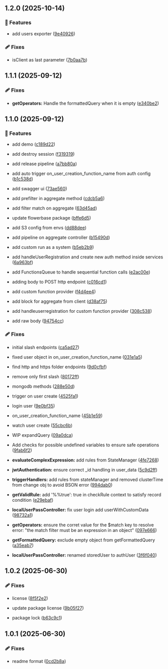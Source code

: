 ## 1.2.0 (2025-10-14)


### 🚀 Features

- add users exporter ([9e40926](https://github.com/flowerforce/flowerbase/commit/9e40926))


### 🩹 Fixes

- isClient as last parameter ([7b0aa7b](https://github.com/flowerforce/flowerbase/commit/7b0aa7b))

## 1.1.1 (2025-09-12)


### 🩹 Fixes

- **getOperators:** Handle the formattedQuery when it is empty ([e340be2](https://github.com/flowerforce/flowerbase/commit/e340be2))

## 1.1.0 (2025-09-12)


### 🚀 Features

- add demo ([c189d22](https://github.com/flowerforce/flowerbase/commit/c189d22))

- add destroy session ([f319319](https://github.com/flowerforce/flowerbase/commit/f319319))

- add release pipeline ([a7bb80a](https://github.com/flowerforce/flowerbase/commit/a7bb80a))

- add auto trigger on_user_creation_function_name from auth config ([b1c538d](https://github.com/flowerforce/flowerbase/commit/b1c538d))

- add swagger ui ([73ae560](https://github.com/flowerforce/flowerbase/commit/73ae560))

- add prefilter in aggregate method ([cdcb5a6](https://github.com/flowerforce/flowerbase/commit/cdcb5a6))

- add filter match on aggregate ([63d45ad](https://github.com/flowerforce/flowerbase/commit/63d45ad))

- update flowerbase package ([bffe6d5](https://github.com/flowerforce/flowerbase/commit/bffe6d5))

- add S3 config from envs ([dd88dee](https://github.com/flowerforce/flowerbase/commit/dd88dee))

- add pipeline on aggregate controller ([b15490d](https://github.com/flowerforce/flowerbase/commit/b15490d))

- add custom run as a system ([b5eb2b9](https://github.com/flowerforce/flowerbase/commit/b5eb2b9))

- add handleUserRegistration and create new auth method inside services ([6a963bf](https://github.com/flowerforce/flowerbase/commit/6a963bf))

- add FunctionsQueue to handle sequential function calls ([e2ac00e](https://github.com/flowerforce/flowerbase/commit/e2ac00e))

- adding body to POST http endpoint ([c016cd1](https://github.com/flowerforce/flowerbase/commit/c016cd1))

- add custom function provider ([f4d4ee4](https://github.com/flowerforce/flowerbase/commit/f4d4ee4))

- add block for aggregate from client ([d38af75](https://github.com/flowerforce/flowerbase/commit/d38af75))

- add handleuserregistration for custom function provider ([308c538](https://github.com/flowerforce/flowerbase/commit/308c538))

- add raw body ([94754cc](https://github.com/flowerforce/flowerbase/commit/94754cc))


### 🩹 Fixes

- initial slash endpoints ([ca5ad27](https://github.com/flowerforce/flowerbase/commit/ca5ad27))

- fixed user object in on_user_creation_function_name ([031e1a5](https://github.com/flowerforce/flowerbase/commit/031e1a5))

- find http and https folder endpoints ([9d0cfbf](https://github.com/flowerforce/flowerbase/commit/9d0cfbf))

- remove only first slash ([80172ff](https://github.com/flowerforce/flowerbase/commit/80172ff))

- mongodb methods ([288e50d](https://github.com/flowerforce/flowerbase/commit/288e50d))

- trigger on user create ([4525fa1](https://github.com/flowerforce/flowerbase/commit/4525fa1))

- login user ([9e0bf35](https://github.com/flowerforce/flowerbase/commit/9e0bf35))

- on_user_creation_function_name ([45b1e59](https://github.com/flowerforce/flowerbase/commit/45b1e59))

- watch user create ([55cbc6b](https://github.com/flowerforce/flowerbase/commit/55cbc6b))

- WIP expandQuery ([09a0dca](https://github.com/flowerforce/flowerbase/commit/09a0dca))

- Add checks for possible undefined variables to ensure safe operations ([9fab6f2](https://github.com/flowerforce/flowerbase/commit/9fab6f2))

- **evaluateComplexExpression:** add rules from StateManager ([4fe7268](https://github.com/flowerforce/flowerbase/commit/4fe7268))

- **jwtAuthentication:** ensure correct _id handling in user_data ([5c9d2ff](https://github.com/flowerforce/flowerbase/commit/5c9d2ff))

- **triggerHandlers:** add rules from stateManager and removed clusterTime from change obj to avoid BSON error ([994dab0](https://github.com/flowerforce/flowerbase/commit/994dab0))

- **getValidRule:** add '%%true': true in checkRule context to satisfy record condition ([e29ebaf](https://github.com/flowerforce/flowerbase/commit/e29ebaf))

- **localUserPassController:** fix user login add userWithCustomData ([98732a1](https://github.com/flowerforce/flowerbase/commit/98732a1))

- **getOperators:** ensure the corret value for the $match key to resolve error: "the match filter must be an expression in an object" ([097e666](https://github.com/flowerforce/flowerbase/commit/097e666))

- **getFormattedQuery:** exclude empty object from getFormattedQuery ([a35eab7](https://github.com/flowerforce/flowerbase/commit/a35eab7))

- **localUserPassController:** renamed storedUser to authUser ([3f6f040](https://github.com/flowerforce/flowerbase/commit/3f6f040))

## 1.0.2 (2025-06-30)


### 🩹 Fixes

- license ([8f5f2e2](https://github.com/flowerforce/flowerbase/commit/8f5f2e2))

- update package license ([9b05f27](https://github.com/flowerforce/flowerbase/commit/9b05f27))

- package lock ([b63c9c1](https://github.com/flowerforce/flowerbase/commit/b63c9c1))

## 1.0.1 (2025-06-30)


### 🩹 Fixes

- readme format ([0cd2b8a](https://github.com/flowerforce/flowerbase/commit/0cd2b8a))